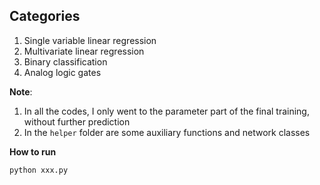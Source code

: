 ## Categories

1. Single variable linear regression
2. Multivariate linear regression
3. Binary classification
4. Analog logic gates

**Note**:

1. In all the codes, I only went to the parameter part of the final training, without further prediction
2. In the `helper` folder are some auxiliary functions and network classes

**How to run**

```python
python xxx.py
```
